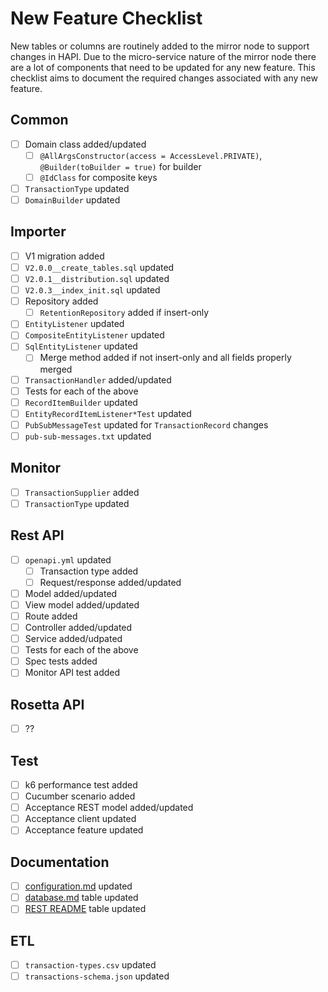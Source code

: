 # New Feature Checklist

New tables or columns are routinely added to the mirror node to support changes in HAPI. Due to the micro-service
nature of the mirror node there are a lot of components that need to be updated for any new feature. This checklist
aims to document the required changes associated with any new feature.

## Common

- [ ] Domain class added/updated
  - [ ] `@AllArgsConstructor(access = AccessLevel.PRIVATE)`, `@Builder(toBuilder = true)` for builder
  - [ ] `@IdClass` for composite keys
- [ ] `TransactionType` updated
- [ ] `DomainBuilder` updated

## Importer

- [ ] V1 migration added
- [ ] `V2.0.0__create_tables.sql` updated
- [ ] `V2.0.1__distribution.sql` updated
- [ ] `V2.0.3__index_init.sql` updated
- [ ] Repository added
  - [ ] `RetentionRepository` added if insert-only
- [ ] `EntityListener` updated
- [ ] `CompositeEntityListener` updated
- [ ] `SqlEntityListener` updated
  - [ ] Merge method added if not insert-only and all fields properly merged
- [ ] `TransactionHandler` added/updated
- [ ] Tests for each of the above
- [ ] `RecordItemBuilder` updated
- [ ] `EntityRecordItemListener*Test` updated
- [ ] `PubSubMessageTest` updated for `TransactionRecord` changes
- [ ] `pub-sub-messages.txt` updated

## Monitor

- [ ] `TransactionSupplier` added
- [ ] `TransactionType` updated

## Rest API

- [ ] `openapi.yml` updated
  - [ ] Transaction type added
  - [ ] Request/response added/updated
- [ ] Model added/updated
- [ ] View model added/updated
- [ ] Route added
- [ ] Controller added/updated
- [ ] Service added/udpated
- [ ] Tests for each of the above
- [ ] Spec tests added
- [ ] Monitor API test added

## Rosetta API

- [ ] ??

## Test

- [ ] k6 performance test added
- [ ] Cucumber scenario added
- [ ] Acceptance REST model added/updated
- [ ] Acceptance client updated
- [ ] Acceptance feature updated

## Documentation

- [ ] [configuration.md](/docs/configuration.md) updated
- [ ] [database.md](/docs/database.md#indexes) table updated
- [ ] [REST README](/docs/rest/README.md#database) table updated

## ETL

- [ ] `transaction-types.csv` updated
- [ ] `transactions-schema.json` updated
